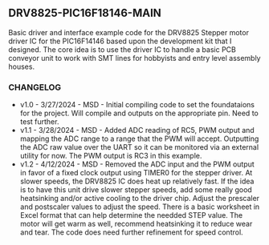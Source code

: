 ## DRV8825-PIC16F18146-MAIN ##
Basic driver and interface example code for the DRV8825 Stepper motor driver IC for the PIC16F14146 based upon the development kit that I designed. The core idea is to use the driver IC to handle a basic PCB conveyor unit to work with SMT lines for hobbyists and entry level assembly houses. 


### CHANGELOG ###
* v1.0 - 3/27/2024 - MSD - Initial compiling code to set the foundataions for the project. Will compile and outputs on the appropriate pin. Need to test further.
* v1.1 - 3/28/2024 - MSD - Added ADC reading of RC5, PWM output and mapping the ADC range to a range that the PWM will accept. Outputting the ADC raw value over the UART so it can be monitored via an external utility for now. The PWM output is RC3 in this example.
* v1.2 - 4/12/2024 - MSD - Removed the ADC input and the PWM output in favor of a fixed clock output using TIMER0 for the stepper driver. At slower speeds, the DRV8825 IC does heat up relatively fast. If the idea is to have this unit drive slower stepper speeds, add some really good heatsinking and/or active cooling to the driver chip. Adjust the prescaler and postscaler values to adjust the speed. There is a basic worksheet in Excel format that can help determine the needded STEP value. The motor will get warm as well, recommend heatsinking it to reduce wear and tear. The code does need further refinement for speed control.


